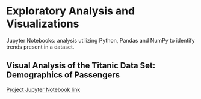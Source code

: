 # Exploratory Analysis and Visualizations
Jupyter Notebooks: analysis utilizing Python, Pandas and NumPy to identify trends present in a dataset.

## Visual Analysis of the Titanic Data Set: Demographics of Passengers

[Project Jupyter Notebook link](https://github.com/Irayav/Python-Pandas-and-NumPy/blob/master/Exploratory%20Analysis%20and%20Visualization.ipynb)
